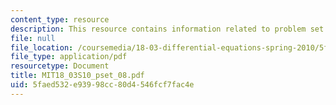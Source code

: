 ```yaml
---
content_type: resource
description: This resource contains information related to problem set 8.
file: null
file_location: /coursemedia/18-03-differential-equations-spring-2010/5faed532e93998cc80d4546fcf7fac4e_MIT18_03S10_pset_08.pdf
file_type: application/pdf
resourcetype: Document
title: MIT18_03S10_pset_08.pdf
uid: 5faed532-e939-98cc-80d4-546fcf7fac4e
---
```

